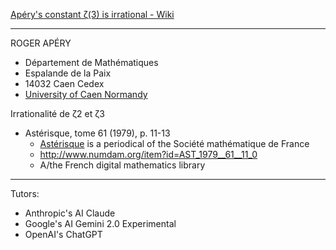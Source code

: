 [Apéry's constant ζ(3) is irrational - Wiki](https://en.wikipedia.org/wiki/Apéry%27s_theorem)

- - - -

ROGER APÉRY

* Département de Mathématiques
* Espalande de la Paix
* 14032 Caen Cedex
* [University of Caen Normandy](https://www.unicaen.fr/en/international-en/welcome-to-unicaen/)

Irrationalité de ζ2 et ζ3

* Astérisque, tome 61 (1979), p. 11-13
  * [Astérisque](https://smf.emath.fr/Publications/Asterisque/) is a periodical of the Société mathématique de France 
  * <http://www.numdam.org/item?id=AST_1979__61__11_0>
  * A/the French digital mathematics library


- - - -


Tutors: 

* Anthropic's AI Claude
* Google's AI Gemini 2.0 Experimental
* OpenAI's ChatGPT


